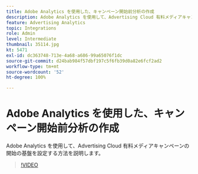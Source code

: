 ```yaml
---
title: Adobe Analytics を使用した、キャンペーン開始前分析の作成
description: Adobe Analytics を使用して、Advertising Cloud 有料メディアキャンペーンの開始の基盤を設定する方法を説明します。
feature: Advertising Analytics
topic: Integrations
role: Admin
level: Intermediate
thumbnail: 35114.jpg
kt: 5471
exl-id: dc363748-713e-4a68-a686-99a65076f1dc
source-git-commit: d24bab984f57dbf197c5f6fb39d0a82e6fcf2ad2
workflow-type: tm+mt
source-wordcount: '52'
ht-degree: 100%

---
```


# Adobe Analytics を使用した、キャンペーン開始前分析の作成

Adobe Analytics を使用して、Advertising Cloud 有料メディアキャンペーンの開始の基盤を設定する方法を説明します。

>[!VIDEO](https://video.tv.adobe.com/v/35114/?quality=12&learn=on)
